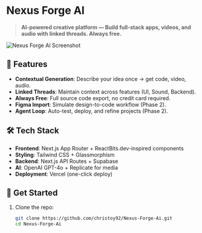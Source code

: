 # Nexus Forge AI

> **AI-powered creative platform — Build full-stack apps, videos, and audio with linked threads. Always free.**

![Nexus Forge AI Screenshot](https://via.placeholder.com/1200x600?text=Nexus+Forge+AI+Preview)

## 🚀 Features

- **Contextual Generation**: Describe your idea once → get code, video, audio.
- **Linked Threads**: Maintain context across features (UI, Sound, Backend).
- **Always Free**: Full source code export, no credit card required.
- **Figma Import**: Simulate design-to-code workflow (Phase 2).
- **Agent Loop**: Auto-test, deploy, and refine projects (Phase 2).

## 🛠️ Tech Stack

- **Frontend**: Next.js App Router + ReactBits.dev-inspired components
- **Styling**: Tailwind CSS + Glassmorphism
- **Backend**: Next.js API Routes + Supabase
- **AI**: OpenAI GPT-4o + Replicate for media
- **Deployment**: Vercel (one-click deploy)

## 🚀 Get Started

1. Clone the repo:
   ```bash
   git clone https://github.com/christoy92/Nexus-Forge-Ai.git
   cd Nexus-Forge-Ai
